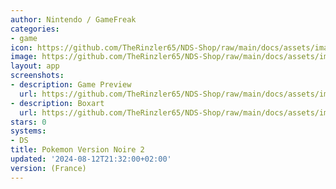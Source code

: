 ```yaml
---
author: Nintendo / GameFreak
categories:
- game
icon: https://github.com/TheRinzler65/NDS-Shop/raw/main/docs/assets/images/icons/pokemonnoir2.png
image: https://github.com/TheRinzler65/NDS-Shop/raw/main/docs/assets/images/icons/pokemonnoir2.png
layout: app
screenshots:
- description: Game Preview
  url: https://github.com/TheRinzler65/NDS-Shop/raw/main/docs/assets/images/screenshots/pokemonnoir2/pokemonnoir2.png
- description: Boxart
  url: https://github.com/TheRinzler65/NDS-Shop/raw/main/docs/assets/images/boxart/Pokemon%20-%20Version%20Noire%202%20(France)%20(NDSi%20Enhanced).nds.png
stars: 0
systems:
- DS
title: Pokemon Version Noire 2
updated: '2024-08-12T21:32:00+02:00'
version: (France)
---
```

